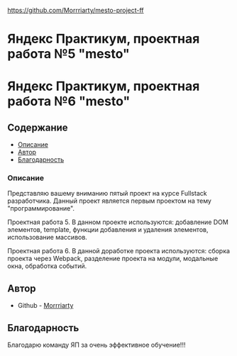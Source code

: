 https://github.com/Morrriarty/mesto-project-ff

# Яндекс Практикум, проектная работа №5 "mesto"
# Яндекс Практикум, проектная работа №6 "mesto"

## Содержание

- [Описание](#описание)
- [Автор](#автор)
- [Благодарность](#благодарность)

### Описание

Представляю вашему вниманию пятый проект на курсе Fullstack разработчика.
Данный проект является первым проектом на тему "программирование".

Проектная работа 5.
В данном проекте используются: добавление DOM элементов, template, функции добавления и удаления элементов, использование массивов.

Проектная работа 6.
В данной доработке проекта используются: сборка проекта через Webpack, разделение проекта на модули, модальные окна, обработка событий.

## Автор

- Github - [Morrriarty]([https://github.com/Morrriarty])

## Благодарность

Благодарю команду ЯП за очень эффективное обучение!!!
